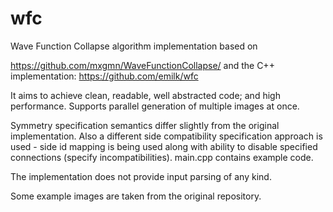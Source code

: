 # wfc
Wave Function Collapse algorithm implementation based on

https://github.com/mxgmn/WaveFunctionCollapse/
and the C++ implementation:
https://github.com/emilk/wfc

It aims to achieve clean, readable, well abstracted code; and high performance.
Supports parallel generation of multiple images at once.

Symmetry specification semantics differ slightly from the original implementation.
Also a different side compatibility specification approach is used - side id mapping is being used along with ability to disable specified connections (specify incompatibilities).
main.cpp contains example code.

The implementation does not provide input parsing of any kind.

Some example images are taken from the original repository.
